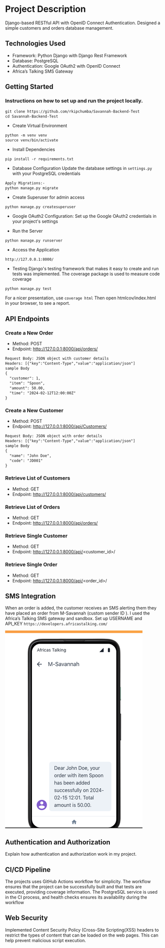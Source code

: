 # Project Description
Django-based RESTful API with OpenID Connect Authentication. 
Designed a simple customers and orders database management.

## Technologies Used
- Framework: Python Django with Django Rest Framework
- Database: PostgreSQL
- Authentication: Google OAuth2 with OpenID Connect
- Africa’s Talking SMS Gateway

## Getting Started

### Instructions on how to set up and run the project locally.
```
git clone https://github.com/rkipchumba/Savannah-Backend-Test
cd Savannah-Backend-Test
```

- Create Virtual Environment
```
python -m venv venv
source venv/bin/activate
```

- Install Dependencies
```
pip install -r requirements.txt
```

- Database Configuration
Update the database settings in `settings.py` with your PostgreSQL credentials
```
Apply Migrations:- 
python manage.py migrate
```

- Create Superuser for admin access
```
python manage.py createsuperuser
```
- Google OAuth2 Configuration:
Set up the Google OAuth2 credentials in your project's settings

- Run the Server
```
python manage.py runserver
```

- Access the Application
```
http://127.0.0.1:8000/
```
- Testing
Django's testing framework that makes it easy to create and 
run tests was implemented. 
The coverage package is used to measure code coverage
```
python manage.py test
```
For a nicer presentation, use `coverage html` Then open htmlcov/index.html in your browser, to see a report.




## API Endpoints
### Create a New Order
- Method: POST
- Endpoint: http://127.0.0.1:8000/api/orders/
```
Request Body: JSON object with customer details
Headers: [{"key":"Content-Type","value":"application/json"]
sample Body
{
  "customer": 1,
  "item": "Spoon",
  "amount": 50.00,
  "time": "2024-02-12T12:00:00Z"
}
```
### Create a New Customer
- Method: POST
- Endpoint: http://127.0.0.1:8000/api/Customers/
```
Request Body: JSON object with order details
Headers: [{"key":"Content-Type","value":"application/json"]
sample Body
{
  "name": "John Doe",
  "code": "JD001"
}
```


### Retrieve List of Customers
- Method: GET
- Endpoint: http://127.0.0.1:8000/api/customers/

### Retrieve List of Orders
- Method: GET
- Endpoint: http://127.0.0.1:8000/api/orders/

### Retrieve Single Customer
- Method: GET
- Endpoint: http://127.0.0.1:8000/api/<customer_id>/

### Retrieve Single Order 
- Method: GET
- Endpoint: http://127.0.0.1:8000/api/<order_id>/

## SMS Integration

 When an order is added, the customer receives an SMS alerting them they
 have placed an order from M-Savannah (custom sender ID ).
 I used the Africa’s Talking SMS gateway and sandbox. Set up USERNAME and API_KEY
`https://developers.africastalking.com/`

![Sample SMS Response in Africa’s Talking Simulator ](customers_orders/img/sms_test.png)



## Authentication and Authorization

Explain how authentication and authorization work in my project.


## CI/CD Pipeline

The projects uses  GitHub Actions workflow for simplicity. The workflow 
ensures that the project can be successfully built and that tests are executed, 
providing coverage information. The PostgreSQL service is used in the CI 
process, and health checks ensures its availability during the workflow

## Web Security 

Implemented Content Security Policy (Cross-Site Scripting(XSS) headers 
to restrict the types of content that can be loaded on the web pages. 
This can help prevent malicious script execution.


